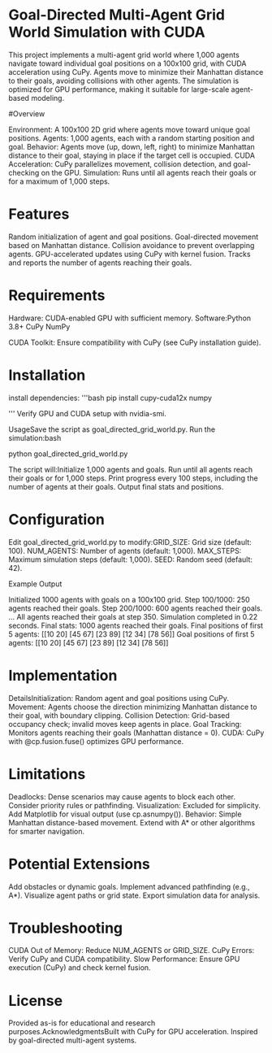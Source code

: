 # Goal-Directed Multi-Agent Grid World Simulation with CUDA

This project implements a multi-agent grid world where 1,000 agents navigate toward individual goal positions on a 100x100 grid, with CUDA acceleration using CuPy. Agents move to minimize their Manhattan distance to their goals, avoiding collisions with other agents. The simulation is optimized for GPU performance, making it suitable for large-scale agent-based modeling.

#Overview

Environment: A 100x100 2D grid where agents move toward unique goal positions.
Agents: 1,000 agents, each with a random starting position and goal.
Behavior: Agents move (up, down, left, right) to minimize Manhattan distance to their goal, staying in place if the target cell is occupied.
CUDA Acceleration: CuPy parallelizes movement, collision detection, and goal-checking on the GPU.
Simulation: Runs until all agents reach their goals or for a maximum of 1,000 steps.

# Features

Random initialization of agent and goal positions.
Goal-directed movement based on Manhattan distance.
Collision avoidance to prevent overlapping agents.
GPU-accelerated updates using CuPy with kernel fusion.
Tracks and reports the number of agents reaching their goals.

# Requirements

Hardware: CUDA-enabled GPU with sufficient memory.
Software:Python 3.8+
CuPy
NumPy

CUDA Toolkit: Ensure compatibility with CuPy (see CuPy installation guide).

# Installation

install dependencies:
'''bash
pip install cupy-cuda12x numpy


'''
Verify GPU and CUDA setup with nvidia-smi.

UsageSave the script as goal_directed_grid_world.py.
Run the simulation:bash

python goal_directed_grid_world.py 

The script will:Initialize 1,000 agents and goals.
Run until all agents reach their goals or for 1,000 steps.
Print progress every 100 steps, including the number of agents at their goals.
Output final stats and positions.

# Configuration

Edit goal_directed_grid_world.py to modify:GRID_SIZE: Grid size (default: 100).
NUM_AGENTS: Number of agents (default: 1,000).
MAX_STEPS: Maximum simulation steps (default: 1,000).
SEED: Random seed (default: 42).

Example Output

Initialized 1000 agents with goals on a 100x100 grid.
Step 100/1000: 250 agents reached their goals.
Step 200/1000: 600 agents reached their goals.
...
All agents reached their goals at step 350.
Simulation completed in 0.22 seconds.
Final stats: 1000 agents reached their goals.
Final positions of first 5 agents:
[[10 20]
 [45 67]
 [23 89]
 [12 34]
 [78 56]]
Goal positions of first 5 agents:
[[10 20]
 [45 67]
 [23 89]
 [12 34]
 [78 56]]

 # Implementation 
 
 DetailsInitialization: Random agent and goal positions using CuPy.
Movement: Agents choose the direction minimizing Manhattan distance to their goal, with boundary clipping.
Collision Detection: Grid-based occupancy check; invalid moves keep agents in place.
Goal Tracking: Monitors agents reaching their goals (Manhattan distance = 0).
CUDA: CuPy with @cp.fusion.fuse() optimizes GPU performance.

# Limitations

Deadlocks: Dense scenarios may cause agents to block each other. Consider priority rules or pathfinding.
Visualization: Excluded for simplicity. Add Matplotlib for visual output (use cp.asnumpy()).
Behavior: Simple Manhattan distance-based movement. Extend with A* or other algorithms for smarter navigation.

# Potential Extensions

Add obstacles or dynamic goals.
Implement advanced pathfinding (e.g., A*).
Visualize agent paths or grid state.
Export simulation data for analysis.

# Troubleshooting

CUDA Out of Memory: Reduce NUM_AGENTS or GRID_SIZE.
CuPy Errors: Verify CuPy and CUDA compatibility.
Slow Performance: Ensure GPU execution (CuPy) and check kernel fusion.

# License

Provided as-is for educational and research purposes.AcknowledgmentsBuilt with CuPy for GPU acceleration.
Inspired by goal-directed multi-agent systems.



